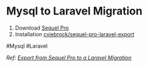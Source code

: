 # Mysql to Laravel Migration
1. Download [Sequel Pro](https://sequelpro.com/download)
2. Installation [cviebrock/sequel-pro-laravel-export](https://github.com/cviebrock/sequel-pro-laravel-export)

#Mysql #Laravel

_Ref: [Export from Sequel Pro to a Laravel Migration](https://laravel-news.com/sequel-pro-laravel-migration)_
